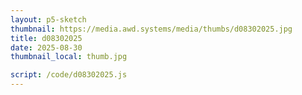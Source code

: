 ```yaml
---
layout: p5-sketch
thumbnail: https://media.awd.systems/media/thumbs/d08302025.jpg
title: d08302025
date: 2025-08-30
thumbnail_local: thumb.jpg

script: /code/d08302025.js
---
```

